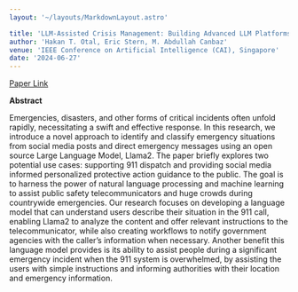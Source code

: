 ```yaml
---
layout: '~/layouts/MarkdownLayout.astro'

title: 'LLM-Assisted Crisis Management: Building Advanced LLM Platforms for Effective Emergency Response and Public Collaboration'
author: 'Hakan T. Otal, Eric Stern, M. Abdullah Canbaz'
venue: 'IEEE Conference on Artificial Intelligence (CAI), Singapore'
date: '2024-06-27'
---
```


[Paper Link](https://ieeexplore.ieee.org/document/10605553)

**Abstract**

Emergencies, disasters, and other forms of critical incidents often unfold rapidly, necessitating a swift and effective response. In this research, we introduce a novel approach to identify and classify emergency situations from social media posts and direct emergency messages using an open source Large Language Model, Llama2. The paper briefly explores two potential use cases: supporting 911 dispatch and providing social media informed personalized protective action guidance to the public. The goal is to harness the power of natural language processing and machine learning to assist public safety telecommunicators and huge crowds during countrywide emergencies. Our research focuses on developing a language model that can understand users describe their situation in the 911 call, enabling Llama2 to analyze the content and offer relevant instructions to the telecommunicator, while also creating workflows to notify government agencies with the caller’s information when necessary. Another benefit this language model provides is its ability to assist people during a significant emergency incident when the 911 system is overwhelmed, by assisting the users with simple instructions and informing authorities with their location and emergency information.
